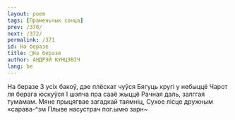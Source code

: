 ```yaml
---
layout: poem
tags: [Праменьчык сонца]
prev: /370/
next: /372/
permalink: /371
id: На беразе
title: 🚧На беразе
author: АНДРЭЙ КУНЦЭВІЧ
lang: be
---
```



На беразе 3 усіх бакоў, дэе плёскат чуўся Бягуць кругі у небыццё Чарот ля берага юскуўся
I шэпча пра сааё жыццё Рачная даль, залггая тумамам. Мяне прыцягвае загадкай таямніц, Сухое лісце дружным «сарава-^зм Плыве насустрач пог.ымю зарн~

